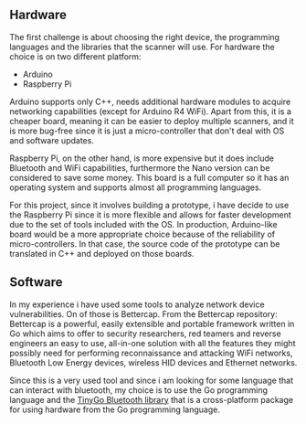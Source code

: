 
## Hardware
The first challenge is about choosing the right device, the programming languages and the libraries that the scanner will use.
For hardware the choice is on two different platform:
- Arduino
- Raspberry Pi

Arduino supports only C++, needs additional hardware modules to acquire networking capabilities (except for Arduino R4 WiFi). Apart from this, it is a cheaper board, meaning it can be easier to deploy multiple scanners, and it is  more bug-free since it is just a micro-controller that don't deal with OS and software updates.

Raspberry Pi, on the other hand, is more expensive but it does include Bluetooth and WiFi capabilities, furthermore the Nano version can be considered to save some money. This board is a full computer so it has an operating system and supports almost all programming languages.

For this project, since it involves building a prototype, i have decide to use the Raspberry Pi since it is more flexible and allows for faster development due to the set of tools included with the OS. In production, Arduino-like board would be a more appropriate choice because of the reliability of micro-controllers. In that case, the source code of the prototype can be translated in C++ and deployed on those boards.

## Software
In my experience i have used some tools to analyze network device vulnerabilities. On of those is Bettercap.
From the Bettercap repository:
Bettercap is a powerful, easily extensible and portable framework written in Go which aims to offer to security researchers, red teamers and reverse engineers an easy to use, all-in-one solution with all the features they might possibly need for performing reconnaissance and attacking WiFi networks, Bluetooth Low Energy devices, wireless HID devices and Ethernet networks.

Since this is a very used tool and since i am looking for some language that can interact with bluetooth, my choice is to use the Go programming language and the [TinyGo Bluetooth library](https://github.com/tinygo-org/bluetooth#go-bluetooth) that is a cross-platform package for using hardware from the Go programming language.
